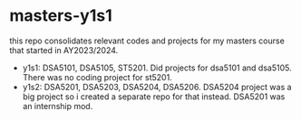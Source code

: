 # masters-y1s1
this repo consolidates relevant codes and projects for my masters course that started in AY2023/2024.

* y1s1: DSA5101, DSA5105, ST5201. Did projects for dsa5101 and dsa5105. There was no coding project for st5201.
* y1s2: DSA5201, DSA5203, DSA5204, DSA5206. DSA5204 project was a big project so i created a separate repo for that instead. DSA5201 was an internship mod.